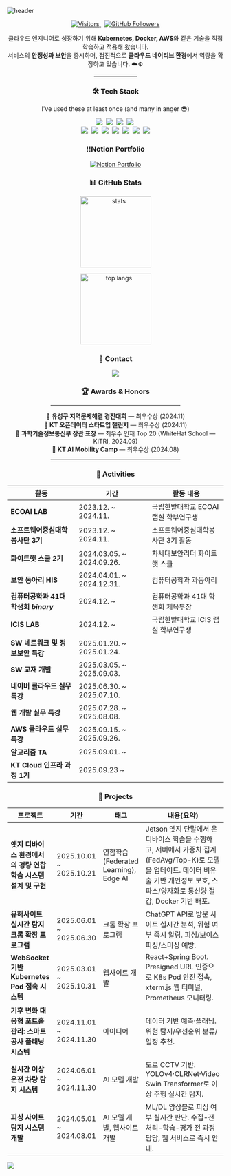 <!-- 헤더 배너 -->
![header](https://capsule-render.vercel.app/api?type=waving&height=260&color=gradient&customColorList=0,2,3,4,6,10&section=header&text=Juryeong-Kim&fontSize=56&fontAlignY=36&animation=fadeIn&desc=Cloud%20infra%20%7C%20DevOps&descAlignY=60)

<p align="center">
  <a href="https://github.com/kikijuju">
    <img src="https://komarev.com/ghpvc/?username=kikijuju&label=Visitors&color=0e75b6&style=flat-square" alt="Visitors" />
  </a>
  &nbsp;
  <a href="https://github.com/kikijuju?tab=followers">
    <img src="https://img.shields.io/github/followers/kikijuju?style=flat-square&label=Follow&logo=github" alt="GitHub Followers" />
  </a>
</p>


<p align="center">
  클라우드 엔지니어로 성장하기 위해 <b>Kubernetes, Docker, AWS</b>와 같은 기술을 직접 학습하고 적용해 왔습니다.<br>
  서비스의 <b>안정성과 보안</b>을 중시하며, 점진적으로 <b>클라우드 네이티브 환경</b>에서 역량을 확장하고 있습니다. ☁️⚙️
</p>

<hr style="width:20%; margin:auto;">

<!-- Tech Stack -->
<h3 align="center">🛠 Tech Stack</h3>
<p align="center">I've used these at least once (and many in anger 😎)</p>

<p align="center">
  <img src="https://img.shields.io/badge/Python-3766AB?style=flat-square&logo=Python&logoColor=white"/>&nbsp
  <img src="https://img.shields.io/badge/Java-007396?style=flat-square&logo=OpenJDK&logoColor=white"/>&nbsp
  <img src="https://img.shields.io/badge/C++-00599C?style=flat-square&logo=C%2B%2B&logoColor=white"/>&nbsp
  <img src="https://img.shields.io/badge/C-A8B9CC?style=flat-square&logo=C&logoColor=white"/>&nbsp
  <br/>
  <img src="https://img.shields.io/badge/SpringBoot-6DB33F?style=flat-square&logo=SpringBoot&logoColor=white"/>&nbsp
  <img src="https://img.shields.io/badge/MySQL-4479A1?style=flat-square&logo=MySQL&logoColor=white"/>&nbsp
  <img src="https://img.shields.io/badge/Redis-DC382D?style=flat-square&logo=Redis&logoColor=white"/>&nbsp
  <img src="https://img.shields.io/badge/AWS-232F3E?style=flat-square&logo=amazon-aws&logoColor=white"/>&nbsp
  <img src="https://img.shields.io/badge/Elasticsearch-005571?style=flat-square&logo=elasticsearch&logoColor=white"/>&nbsp
  <img src="https://img.shields.io/badge/Kubernetes-326CE5?style=flat-square&logo=kubernetes&logoColor=white"/>&nbsp
  <img src="https://img.shields.io/badge/Docker-2496ED?style=flat-square&logo=docker&logoColor=white"/>
</p>

<h3 align="center">‼️Notion Portfolio</h3>
<p align="center">
  <a href="https://spot-resonance-a09.notion.site/22e9bb42a2c980309a11ce9e7c6bed44" target="_blank">
    <img src="https://img.shields.io/badge/Notion-Portfolio-black?style=for-the-badge&logo=notion&logoColor=white" alt="Notion Portfolio"/>
  </a>
</p>

<!-- Github Stats -->
<h3 align="center">📊 GitHub Stats</h3>

<p align="center">
  <!-- 종합 통계 카드 -->
  <img height="165" src="https://github-readme-stats.vercel.app/api?username=kikijuju&show_icons=true&include_all_commits=true&count_private=true&rank_icon=github&hide_title=true&theme=tokyonight" alt="stats"/>
</p>
<p align="center">
  <!-- 사용 언어 -->
  <img height=165" src="https://github-readme-stats.vercel.app/api/top-langs/?username=kikijuju&layout=compact&langs_count=8&card_width=320&theme=tokyonight" alt="top langs"/>
</p>



<!-- 연락/링크 -->
<h3 align="center">🤝 Contact</h3>
<p align="center">
  <a href="mailto:juryeong1@gmail.com">
    <img src="https://img.shields.io/badge/Gmail-juryeong1%40gmail.com-EA4335?style=flat-square&logo=gmail&logoColor=white" />
  </a>
</p>

<h3 align="center">🏆 Awards & Honors</h3>

<hr style="width:60%; margin:auto;">

<p align="center">
  🥇 <b>유성구 지역문제해결 경진대회</b> — 최우수상 (2024.11)<br>
  🥇 <b>KT 오픈데이터 스타트업 챌린지</b> — 최우수상 (2024.11)<br>
  🏅 <b>과학기술정보통신부 장관 표창</b> — 최우수 인재 Top 20 (WhiteHat School — KITRI, 2024.09)<br>
  🥇 <b>KT AI Mobility Camp</b> — 최우수상 (2024.08)
</p>

<hr style="width:60%; margin:auto;">


<h3 align="center">🧩 Activities</h3>

<div align="center">

<table>
  <thead>
    <tr>
      <th>활동</th>
      <th>기간</th>
      <th>활동 내용</th>
    </tr>
  </thead>
  <tbody>
    <tr>
      <td><b>ECOAI LAB</b></td>
      <td>2023.12. ~ 2024.11.</td>
      <td>국립한밭대학교 ECOAI 랩실 학부연구생</td>
    </tr>
    <tr>
      <td><b>소프트웨어중심대학봉사단 3기</b></td>
      <td>2023.12. ~ 2024.11.</td>
      <td>소프트웨어중심대학봉사단 3기 활동</td>
    </tr>
    <tr>
      <td><b>화이트햇 스쿨 2기</b></td>
      <td>2024.03.05. ~ 2024.09.26.</td>
      <td>차세대보안리더 화이트햇 스쿨</td>
    </tr>
    <tr>
      <td><b>보안 동아리 HIS</b></td>
      <td>2024.04.01. ~ 2024.12.31.</td>
      <td>컴퓨터공학과 과동아리</td>
    </tr>
    <tr>
      <td><b>컴퓨터공학과 41대 학생회 <i>binary</i></b></td>
      <td>2024.12. ~</td>
      <td>컴퓨터공학과 41대 학생회 체육부장</td>
    </tr>
    <tr>
      <td><b>ICIS LAB</b></td>
      <td>2024.12. ~</td>
      <td>국립한밭대학교 ICIS 랩실 학부연구생</td>
    </tr>
    <tr>
      <td><b>SW 네트워크 및 정보보안 특강</b></td>
      <td>2025.01.20. ~ 2025.01.24.</td>
      <td></td>
    </tr>
    <tr>
      <td><b>SW 교재 개발</b></td>
      <td>2025.03.05. ~ 2025.09.03.</td>
      <td></td>
    </tr>
    <tr>
      <td><b>네이버 클라우드 실무 특강</b></td>
      <td>2025.06.30. ~ 2025.07.10.</td>
      <td></td>
    </tr>
    <tr>
      <td><b>웹 개발 실무 특강</b></td>
      <td>2025.07.28. ~ 2025.08.08.</td>
      <td></td>
    </tr>
    <tr>
      <td><b>AWS 클라우드 실무 특강</b></td>
      <td>2025.09.15. ~ 2025.09.26.</td>
      <td></td>
    </tr>
    <tr>
      <td><b>알고리즘 TA</b></td>
      <td>2025.09.01. ~</td>
      <td></td>
    </tr>
    <tr>
      <td><b>KT Cloud 인프라 과정 1기</b></td>
      <td>2025.09.23 ~</td>
      <td></td>
    </tr>
  </tbody>
</table>

</div>

<h3 align="center">🚀 Projects</h3>
<div align="center">

<table>
  <thead>
    <tr>
      <th>프로젝트</th>
      <th>기간</th>
      <th>태그</th>
      <th>내용(요약)</th>
    </tr>
  </thead>
  <tbody>
    <tr>
      <td><b>엣지 디바이스 환경에서의 경량 연합학습 시스템 설계 및 구현</b></td>
      <td>2025.10.01 ~ 2025.10.21</td>
      <td>연합학습(Federated Learning), Edge AI</td>
      <td>Jetson 엣지 단말에서 온디바이스 학습을 수행하고, 서버에서 가중치 집계(FedAvg/Top-K)로 모델을 업데이트. 데이터 비유출 기반 개인정보 보호, 스파스/양자화로 통신량 절감, Docker 기반 배포.</td>
    </tr>
    <tr>
      <td><b>유해사이트 실시간 탐지 크롬 확장 프로그램</b></td>
      <td>2025.06.01 ~ 2025.06.30</td>
      <td>크롬 확장 프로그램</td>
      <td>ChatGPT API로 방문 사이트 실시간 분석, 위험 여부 즉시 알림. 피싱/보이스피싱/스미싱 예방.</td>
    </tr>
    <tr>
      <td><b>WebSocket 기반 Kubernetes Pod 접속 시스템</b></td>
      <td>2025.03.01 ~ 2025.10.31</td>
      <td>웹사이트 개발</td>
      <td>React+Spring Boot. Presigned URL 인증으로 K8s Pod 안전 접속, xterm.js 웹 터미널, Prometheus 모니터링.</td>
    </tr>
    <tr>
      <td><b>기후 변화 대응형 포트홀 관리: 스마트 공사 플래닝 시스템</b></td>
      <td>2024.11.01 ~ 2024.11.30</td>
      <td>아이디어</td>
      <td>데이터 기반 예측·플래닝. 위험 탐지/우선순위 분류/일정 추천.</td>
    </tr>
    <tr>
      <td><b>실시간 이상 운전 차량 탐지 시스템</b></td>
      <td>2024.06.01 ~ 2024.11.30</td>
      <td>AI 모델 개발</td>
      <td>도로 CCTV 기반. YOLOv4·CLRNet·Video Swin Transformer로 이상 주행 실시간 탐지.</td>
    </tr>
    <tr>
      <td><b>피싱 사이트 탐지 시스템 개발</b></td>
      <td>2024.05.01 ~ 2024.08.01</td>
      <td>AI 모델 개발, 웹사이트 개발</td>
      <td>ML/DL 앙상블로 피싱 여부 실시간 판단. 수집-전처리-학습-평가 전 과정 담당, 웹 서비스로 즉시 안내.</td>
    </tr>
  </tbody>
</table>

</div>


<!-- 푸터 배너 -->
<img src="https://capsule-render.vercel.app/api?type=waving&height=140&section=footer&color=gradient"/>
